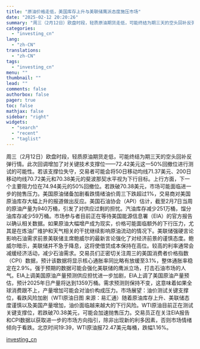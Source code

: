 ```yaml
---
title: "原油价格走低，美国库存上升与美联储鹰派态度施压市场"
date: "2025-02-12 20:20:26"
summary: "周三（2月12日）欧盘时段，轻质原油期货走低，可能终结为期三天的空头回补反弹行情。此次回调增加了对关..."
categories:
  - "investing_cn"
lang:
  - "zh-CN"
translations:
  - "zh-CN"
tags:
  - "investing_cn"
menu: ""
thumbnail: ""
lead: ""
comments: false
authorbox: false
pager: true
toc: false
mathjax: false
sidebar: "right"
widgets:
  - "search"
  - "recent"
  - "taglist"
---
```


周三（2月12日）欧盘时段，轻质原油期货走低，可能终结为期三天的空头回补反弹行情。此次回调增加了对关键技术支撑位——72.42美元这一50%回撤位进行测试的可能性。若该支撑位失守，交易者可能会将50日移动均线71.37美元、200日移动均线70.72美元和70.38美元的斐波那契水平视为下行目标。上行方面，下一个主要阻力位在74.94美元的50%回撤位。若跌破70.38美元，市场可能面临进一步的抛售压力。美国原油储备加剧看跌情绪油价周三下跌超过1%，交易商对美国原油库存大幅上升的报道做出反应。美国石油协会（API）估计，截至2月7日当周的原油产量为940万桶，引发了对供应过剩的担忧。汽油库存减少251万桶，馏分油库存减少59万桶。市场参与者目前正在等待美国能源信息署（EIA）的官方报告以确认相关数据。如果原油大幅增产成为现实，价格可能面临额外的下行压力，尤其是在炼油厂维护和天气相关的干扰继续影响原油流动的情况下。美联储强硬言论影响石油需求前景美联储主席鲍威尔的最新言论强化了对经济前景的谨慎态度。鲍威尔暗示，美联储并不急于降息，这将使借贷成本保持在高位。较高的利率通常会减缓经济活动，减少石油需求。交易员们正密切关注周三的美国消费者价格指数（CPI）数据，预计该数据将显示核心通胀率同比略有放缓至3.1%，整体通胀率稳定在2.9%。强于预期的数据可能会强化美联储的鹰派立场，打击石油市场的人气。EIA上调美国原油产量预测供应担忧进一步加剧，EIA上调了美国原油产量预估，预计2025年日产量将达到1359万桶。需求预测则保持不变，这意味着如果全球消费跟不上，产量增加可能会对油价构成压力。市场展望：油价测试关键支撑位，看跌风险加剧（WTI原油日图 来源：易汇通）随着原油库存上升、美联储态度谨慎以及美国产量增加，油价面临越来越大的下行风险。WTI原油目前正在测试关键支撑位，若跌破70.38美元，可能会加速抛售压力。交易员正在关注EIA报告和CPI数据以获取进一步的市场方向指引，除非出现新的利多因素，否则市场情绪倾向于看跌。北京时间19:39，WTI原油报72.47美元每桶，跌幅1.16%。

[investing_cn](https://cn.investing.com/news/commodities-news/article-2668024)
